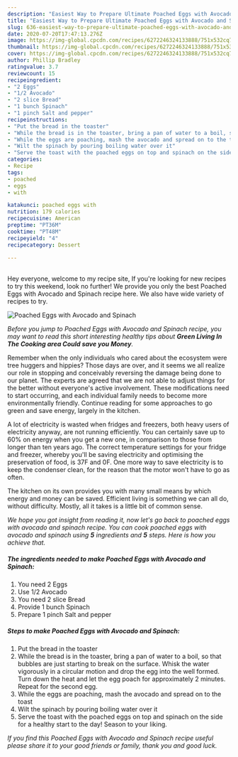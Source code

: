 ```yaml
---
description: "Easiest Way to Prepare Ultimate Poached Eggs with Avocado and Spinach"
title: "Easiest Way to Prepare Ultimate Poached Eggs with Avocado and Spinach"
slug: 636-easiest-way-to-prepare-ultimate-poached-eggs-with-avocado-and-spinach
date: 2020-07-20T17:47:13.276Z
image: https://img-global.cpcdn.com/recipes/6272246324133888/751x532cq70/poached-eggs-with-avocado-and-spinach-recipe-main-photo.jpg
thumbnail: https://img-global.cpcdn.com/recipes/6272246324133888/751x532cq70/poached-eggs-with-avocado-and-spinach-recipe-main-photo.jpg
cover: https://img-global.cpcdn.com/recipes/6272246324133888/751x532cq70/poached-eggs-with-avocado-and-spinach-recipe-main-photo.jpg
author: Phillip Bradley
ratingvalue: 3.7
reviewcount: 15
recipeingredient:
- "2 Eggs"
- "1/2 Avocado"
- "2 slice Bread"
- "1 bunch Spinach"
- "1 pinch Salt and pepper"
recipeinstructions:
- "Put the bread in the toaster"
- "While the bread is in the toaster, bring a pan of water to a boil, so that bubbles are just starting to break on the surface. Whisk the water vigorously in a circular motion and drop the egg into the well formed. Turn down the heat and let the egg poach for approximately 2 minutes. Repeat for the second egg."
- "While the eggs are poaching, mash the avocado and spread on to the toast"
- "Wilt the spinach by pouring boiling water over it"
- "Serve the toast with the poached eggs on top and spinach on the side for a healthy start to the day! Season to your liking."
categories:
- Recipe
tags:
- poached
- eggs
- with

katakunci: poached eggs with 
nutrition: 179 calories
recipecuisine: American
preptime: "PT36M"
cooktime: "PT48M"
recipeyield: "4"
recipecategory: Dessert

---
```

<br>
Hey everyone, welcome to my recipe site, If you're looking for new recipes to try this weekend, look no further! We provide you only the best Poached Eggs with Avocado and Spinach recipe here. We also have wide variety of recipes to try.
<br>


![Poached Eggs with Avocado and Spinach](https://img-global.cpcdn.com/recipes/6272246324133888/751x532cq70/poached-eggs-with-avocado-and-spinach-recipe-main-photo.jpg)

<i>Before you jump to Poached Eggs with Avocado and Spinach recipe, you may want to read this short interesting healthy tips about 
<strong>Green Living In The Cooking area Could save you Money</strong>.</i>
</br>

Remember when the only individuals who cared about the ecosystem were tree huggers and hippies? Those days are over, and it seems we all realize our role in stopping and conceivably reversing the damage being done to our planet. The experts are agreed that we are not able to adjust things for the better without everyone's active involvement. These modifications need to start occurring, and each individual family needs to become more environmentally friendly. Continue reading for some approaches to go green and save energy, largely in the kitchen.

A lot of electricity is wasted when fridges and freezers, both heavy users of electricity anyway, are not running efficiently. You can certainly save up to 60% on energy when you get a new one, in comparison to those from longer than ten years ago. The correct temperature settings for your fridge and freezer, whereby you'll be saving electricity and optimising the preservation of food, is 37F and 0F. One more way to save electricity is to keep the condenser clean, for the reason that the motor won't have to go as often.

The kitchen on its own provides you with many small means by which energy and money can be saved. Efficient living is something we can all do, without difficulty. Mostly, all it takes is a little bit of common sense.


<i>We hope you got insight from reading it, now let's go back to poached eggs with avocado and spinach recipe. You can cook poached eggs with avocado and spinach using <strong>5</strong> ingredients and <strong>5</strong> steps. Here is how you achieve that.
</i>

##### The ingredients needed to make Poached Eggs with Avocado and Spinach:

1. You need 2 Eggs
1. Use 1/2 Avocado
1. You need 2 slice Bread
1. Provide 1 bunch Spinach
1. Prepare 1 pinch Salt and pepper


##### Steps to make Poached Eggs with Avocado and Spinach:

1. Put the bread in the toaster
1. While the bread is in the toaster, bring a pan of water to a boil, so that bubbles are just starting to break on the surface. Whisk the water vigorously in a circular motion and drop the egg into the well formed. Turn down the heat and let the egg poach for approximately 2 minutes. Repeat for the second egg.
1. While the eggs are poaching, mash the avocado and spread on to the toast
1. Wilt the spinach by pouring boiling water over it
1. Serve the toast with the poached eggs on top and spinach on the side for a healthy start to the day! Season to your liking.


<i>If you find this Poached Eggs with Avocado and Spinach recipe useful please share it to your good friends or family, thank you and good luck.</i>
